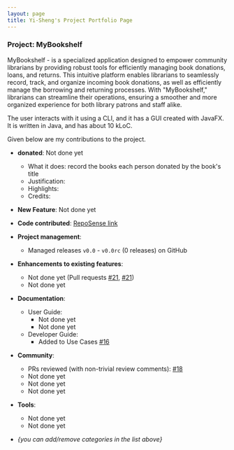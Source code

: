 ```yaml
---
layout: page
title: Yi-Sheng's Project Portfolio Page
---
```


### Project: MyBookshelf

MyBookshelf - is a specialized application designed to empower community librarians by providing robust tools for efficiently managing book donations, loans, and returns. This intuitive platform enables librarians to seamlessly record, track, and organize incoming book donations, as well as efficiently manage the borrowing and returning processes. With "MyBookshelf," librarians can streamline their operations, ensuring a smoother and more organized experience for both library patrons and staff alike.

The user interacts with it using a CLI, and it has a GUI created with JavaFX. It is written in Java, and has about 10 kLoC.

Given below are my contributions to the project.

* **donated**: Not done yet
    * What it does: record the books each person donated by the book's title
    * Justification:
    * Highlights:
    * Credits:

* **New Feature**: Not done yet

* **Code contributed**: [RepoSense link]()

* **Project management**:
    * Managed releases `v0.0` - `v0.0rc` (0 releases) on GitHub

* **Enhancements to existing features**:
    * Not done yet (Pull requests [\#21](), [\#21]())
    * Not done yet

* **Documentation**:
    * User Guide:
        * Not done yet
        * Not done yet
    * Developer Guide:
        * Added to Use Cases [\#16]()

* **Community**:
    * PRs reviewed (with non-trivial review comments): [\#18]()
    * Not done yet
    * Not done yet
    * Not done yet

* **Tools**:
    * Not done yet
    * Not done yet

* _{you can add/remove categories in the list above}_
